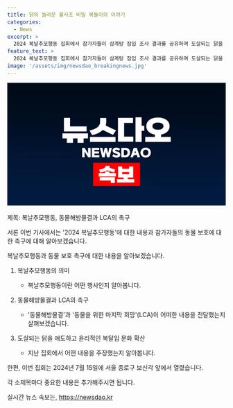 ```yaml
---
title: 닭의 놀라운 불사조 비밀 복돌이의 이야기
categories:
  - News
excerpt: >
  2024 복날추모행동 집회에서 참가자들이 삼계탕 잠입 조사 결과를 공유하며 도살되는 닭을 애도하고 윤리적 복달임 문화 확산을 촉구했습니다.
feature_text: >
  2024 복날추모행동 집회에서 참가자들이 삼계탕 잠입 조사 결과를 공유하며 도살되는 닭을 애도하고 윤리적 복달임 문화 확산을 촉구했습니다.
image: '/assets/img/newsdao_breakingnews.jpg'
---
```


<p><img src="/assets/img/newsdao_breakingnews.jpg" alt="implanttips 속보" /></p>

<p>제목: 복날추모행동, 동물해방물결과 LCA의 촉구</p>

<p>서론
이번 기사에서는 '2024 복날추모행동'에 대한 내용과 참가자들의 동물 보호에 대한 촉구에 대해 알아보겠습니다.</p>

<p>복날추모행동과 동물 보호 촉구에 대한 내용을 알아보겠습니다.</p>

<ol>
<li><p>복날추모행동의 의미</p>

<ul>
<li>복날추모행동이란 어떤 행사인지 알아봅니다.</li>
</ul></li>
<li><p>동물해방물결과 LCA의 촉구</p>

<ul>
<li>'동물해방물결'과 '동물을 위한 마지막 희망'(LCA)이 어떠한 내용을 전달했는지 살펴보겠습니다.</li>
</ul></li>
<li><p>도살되는 닭을 애도하고 윤리적인 복달임 문화 확산</p>

<ul>
<li>지난 집회에서 어떤 내용을 주장했는지 알아봅니다.</li>
</ul></li>
</ol>

<p>한편, 이번 집회는 2024년 7월 15일에 서울 종로구 보신각 앞에서 열렸습니다. </p>

<p>각 소제목마다 중요한 내용은 추가해주시면 됩니다.</p>
실시간 뉴스 속보는, <a href="https://newsdao.kr" rel="dofollow">https://newsdao.kr</a>


